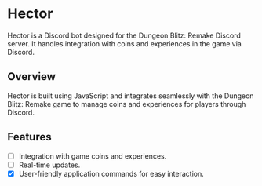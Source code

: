 # Hector

Hector is a Discord bot designed for the Dungeon Blitz: Remake Discord server. It handles integration with coins and experiences in the game via Discord.

## Overview

Hector is built using JavaScript and integrates seamlessly with the Dungeon Blitz: Remake game to manage coins and experiences for players through Discord.

## Features

- [ ] Integration with game coins and experiences.
- [ ] Real-time updates.
- [x] User-friendly application commands for easy interaction.
